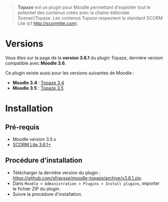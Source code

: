 > **Topaze** est un plugin pour Moodle permettant d'exploiter tout le potentiel des contenus créés avec la chaine éditoriale Scenari/Topaze.
Les contenus Topaze respectent le standard SCORM Lite (cf http://scormlite.com).


# Versions

Vous êtes sur la page de la **version 3.6.1** du plugin Topaze, dernière version compatible avec **Moodle 3.6**.

Ce plugin existe aussi pour les versions suivantes de Moodle :
- **Moodle 3.4** : [Topaze 3.4](https://github.com/sfraysse/moodle-topaze/tree/3.4)
- **Moodle 3.5** : [Topaze 3.5](https://github.com/sfraysse/moodle-topaze/tree/3.5)


# Installation


## Pré-requis

- Moodle version 3.5.x
- [SCORM Lite 3.6.1+](https://github.com/sfraysse/moodle-scormlite/tree/3.6)


## Procédure d'installation

- Télécharger la dernière version du plugin : https://github.com/sfraysse/moodle-topaze/archive/v3.6.1.zip.
- Dans `Moodle > Administration > Plugins > Install plugins`, importer le fichier ZIP du plugin.
- Suivre la procédure d'installation.



